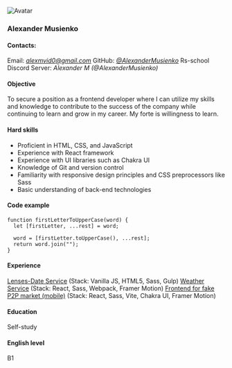 ![Avatar](https://avatars.githubusercontent.com/u/101179294?v=4)
### Alexander Musienko 
#### Contacts: 
Email: *alexmvid0@gmail.com*
GitHub: *[@AlexanderMusienko](https://github.com/AlexanderMusienko)*
Rs-school Discord Server: *Alexander M (@AlexanderMusienko)*
#### Objective
To secure a position as a frontend developer where I can utilize my skills and knowledge to contribute to the success of the company while continuing to learn and grow in my career. My forte is willingness to learn.
#### Hard skills
* Proficient in HTML, CSS, and JavaScript
* Experience with React framework
* Experience with UI libraries such as Chakra UI
* Knowledge of Git and version control
* Familiarity with responsive design principles and CSS preprocessors like Sass
* Basic understanding of back-end technologies
#### Code example
```
function firstLetterToUpperCase(word) {
  let [firstLetter, ...rest] = word;

  word = [firstLetter.toUpperCase(), ...rest];
  return word.join("");
}
```
#### Experience
[Lenses-Date Service](https://github.com/AlexanderMusienko/LensesDateService) (Stack: Vanilla JS, HTML5, Sass, Gulp)
[Weather Service](https://github.com/AlexanderMusienko/WeatherService) (Stack: React, Sass, Webpack, Framer Motion)
[Frontend for fake P2P market (mobile)](https://github.com/AlexanderMusienko/CryptoProject.git) (Stack: React, Sass, Vite, Chakra UI, Framer Motion)
#### Education
Self-study
#### English level
B1